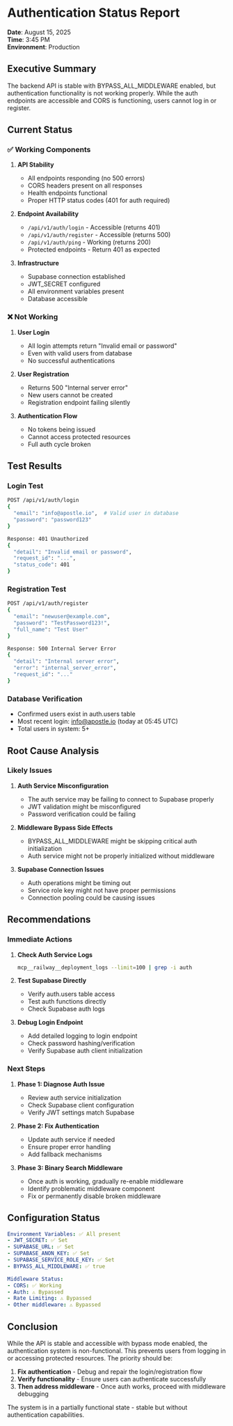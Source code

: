 # Authentication Status Report

**Date**: August 15, 2025  
**Time**: 3:45 PM  
**Environment**: Production  

## Executive Summary

The backend API is stable with BYPASS_ALL_MIDDLEWARE enabled, but authentication functionality is not working properly. While the auth endpoints are accessible and CORS is functioning, users cannot log in or register.

## Current Status

### ✅ Working Components

1. **API Stability**
   - All endpoints responding (no 500 errors)
   - CORS headers present on all responses
   - Health endpoints functional
   - Proper HTTP status codes (401 for auth required)

2. **Endpoint Availability**
   - `/api/v1/auth/login` - Accessible (returns 401)
   - `/api/v1/auth/register` - Accessible (returns 500)
   - `/api/v1/auth/ping` - Working (returns 200)
   - Protected endpoints - Return 401 as expected

3. **Infrastructure**
   - Supabase connection established
   - JWT_SECRET configured
   - All environment variables present
   - Database accessible

### ❌ Not Working

1. **User Login**
   - All login attempts return "Invalid email or password"
   - Even with valid users from database
   - No successful authentications

2. **User Registration**
   - Returns 500 "Internal server error"
   - New users cannot be created
   - Registration endpoint failing silently

3. **Authentication Flow**
   - No tokens being issued
   - Cannot access protected resources
   - Full auth cycle broken

## Test Results

### Login Test
```bash
POST /api/v1/auth/login
{
  "email": "info@apostle.io",  # Valid user in database
  "password": "password123"
}

Response: 401 Unauthorized
{
  "detail": "Invalid email or password",
  "request_id": "...",
  "status_code": 401
}
```

### Registration Test
```bash
POST /api/v1/auth/register
{
  "email": "newuser@example.com",
  "password": "TestPassword123!",
  "full_name": "Test User"
}

Response: 500 Internal Server Error
{
  "detail": "Internal server error",
  "error": "internal_server_error",
  "request_id": "..."
}
```

### Database Verification
- Confirmed users exist in auth.users table
- Most recent login: info@apostle.io (today at 05:45 UTC)
- Total users in system: 5+

## Root Cause Analysis

### Likely Issues

1. **Auth Service Misconfiguration**
   - The auth service may be failing to connect to Supabase properly
   - JWT validation might be misconfigured
   - Password verification could be failing

2. **Middleware Bypass Side Effects**
   - BYPASS_ALL_MIDDLEWARE might be skipping critical auth initialization
   - Auth service might not be properly initialized without middleware

3. **Supabase Connection Issues**
   - Auth operations might be timing out
   - Service role key might not have proper permissions
   - Connection pooling could be causing issues

## Recommendations

### Immediate Actions

1. **Check Auth Service Logs**
   ```bash
   mcp__railway__deployment_logs --limit=100 | grep -i auth
   ```

2. **Test Supabase Directly**
   - Verify auth.users table access
   - Test auth functions directly
   - Check Supabase auth logs

3. **Debug Login Endpoint**
   - Add detailed logging to login endpoint
   - Check password hashing/verification
   - Verify Supabase auth client initialization

### Next Steps

1. **Phase 1: Diagnose Auth Issue**
   - Review auth service initialization
   - Check Supabase client configuration
   - Verify JWT settings match Supabase

2. **Phase 2: Fix Authentication**
   - Update auth service if needed
   - Ensure proper error handling
   - Add fallback mechanisms

3. **Phase 3: Binary Search Middleware**
   - Once auth is working, gradually re-enable middleware
   - Identify problematic middleware component
   - Fix or permanently disable broken middleware

## Configuration Status

```yaml
Environment Variables: ✅ All present
- JWT_SECRET: ✅ Set
- SUPABASE_URL: ✅ Set
- SUPABASE_ANON_KEY: ✅ Set
- SUPABASE_SERVICE_ROLE_KEY: ✅ Set
- BYPASS_ALL_MIDDLEWARE: ✅ true

Middleware Status:
- CORS: ✅ Working
- Auth: ⚠️ Bypassed
- Rate Limiting: ⚠️ Bypassed
- Other middleware: ⚠️ Bypassed
```

## Conclusion

While the API is stable and accessible with bypass mode enabled, the authentication system is non-functional. This prevents users from logging in or accessing protected resources. The priority should be:

1. **Fix authentication** - Debug and repair the login/registration flow
2. **Verify functionality** - Ensure users can authenticate successfully
3. **Then address middleware** - Once auth works, proceed with middleware debugging

The system is in a partially functional state - stable but without authentication capabilities.